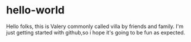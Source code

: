 # hello-world
Hello folks, this is Valery commonly called villa by friends and family.
I'm just getting started with github,so i hope it's going to be fun as expected.

